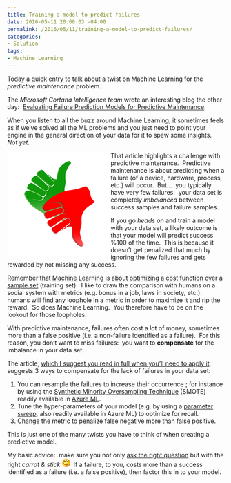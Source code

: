 ```yaml
---
title: Training a model to predict failures
date: 2016-05-11 20:00:03 -04:00
permalink: /2016/05/11/training-a-model-to-predict-failures/
categories:
- Solution
tags:
- Machine Learning
---
```

<p>Today a quick entry to talk about a twist on Machine Learning for the <em>predictive maintenance </em>problem.</p> <p>The <em>Microsoft Cortana Intelligence team </em>wrote an interesting blog the other day:&nbsp; <a href="https://blogs.technet.microsoft.com/machinelearning/2016/04/19/evaluating-failure-prediction-models-for-predictive-maintenance/" target="_blank">Evaluating Failure Prediction Models for Predictive Maintenance</a>.</p> <p>When you listen to all the buzz around Machine Learning, it sometimes feels as if we’ve solved all the ML problems and you just need to point your engine in the general direction of your data for it to spew some insights.&nbsp; <em>Not yet</em>.</p> <p><a href="/assets/2016/5/training-a-model-to-predict-failures/thumb-794696_640.png"><img title="thumb-794696_640" style="border-top:0;border-right:0;background-image:none;border-bottom:0;float:left;padding-top:0;padding-left:0;border-left:0;display:inline;padding-right:0;" border="0" alt="thumb-794696_640" src="/assets/2016/5/training-a-model-to-predict-failures/thumb-794696_640_thumb.png" width="240" align="left" height="240"/></a>That article highlights a challenge with predictive maintenance.&nbsp; Predictive maintenance is about predicting when a failure (of a device, hardware, process, etc.) will occur.&nbsp; But…&nbsp; you typically have very few failures:&nbsp; your data set is completely <em>imbalanced</em> between success samples and failure samples.</p> <p>If you go <em>heads on </em>and train a model with your data set, a likely outcome is that your model will predict success %100 of the time.&nbsp; This is because it doesn’t get penalized that much by ignoring the few failures and gets rewarded by not missing any success.</p> <p>Remember that <a href="https://vincentlauzon.com/2015/07/02/machine-learning-an-introduction-part-1/">Machine Learning is about optimizing a cost function over a sample set</a> (training set).&nbsp; I like to draw the comparison with humans on a social system with metrics (e.g. bonus in a job, laws in society, etc.):&nbsp; humans will find any loophole in a metric in order to maximize it and rip the reward.&nbsp; So does Machine Learning.&nbsp; You therefore have to be on the lookout for those loopholes.</p> <p>With predictive maintenance, failures often cost a lot of money, sometimes more than a false positive (i.e. a non-failure identified as a failure).&nbsp; For this reason, you don’t want to miss failures:&nbsp; you want to <strong>compensate</strong> for the imbalance in your data set.</p> <p>The article, <a href="https://blogs.technet.microsoft.com/machinelearning/2016/04/19/evaluating-failure-prediction-models-for-predictive-maintenance/" target="_blank">which I suggest you read in full when you’ll need to apply it</a>, suggests 3 ways to compensate for the lack of failures in your data set:</p> <ol> <li>You can resample the failures to increase their occurrence ; for instance by using the <a href="https://msdn.microsoft.com/en-us/library/azure/dn913076.aspx" target="_blank">Synthetic Minority Oversampling Technique</a> (SMOTE) readily available in <a href="https://azure.microsoft.com/en-us/services/machine-learning/" target="_blank">Azure ML</a>.</li> <li>Tune the hyper-parameters of your model (e.g. by using a <a href="https://msdn.microsoft.com/library/azure/038d91b6-c2f2-42a1-9215-1f2c20ed1b40/" target="_blank">parameter sweep</a>, also readily available in Azure ML) to optimize for recall.</li> <li>Change the metric to penalize false negative more than false positive.</li></ol> <p>This is just one of the many twists you have to think of when creating a predictive model.</p> <p>My basic advice:&nbsp; make sure you not only <a href="https://vincentlauzon.com/2016/04/17/how-to-do-data-science/">ask the right question</a> but with the right <em>carrot &amp; stick</em> <img class="wlEmoticon wlEmoticon-winkingsmile" style="border-style:none;" alt="Winking smile" src="/assets/2016/5/training-a-model-to-predict-failures/wlemoticon-winkingsmile.png"/>&nbsp; If a failure, to you, costs more than a success identified as a failure (i.e. a false positive), then factor this in to your model.</p>